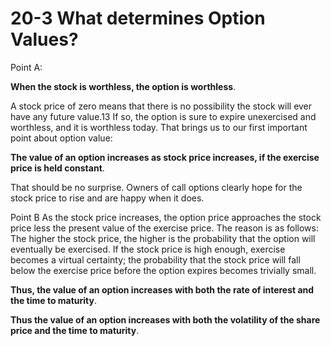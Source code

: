 # 20-3 What determines Option Values?
Point A:

 **When the stock is worthless, the option is worthless**. 
 
 A stock price of zero means that there is no possibility the stock will ever have any future value.13 If so, the option is sure to expire unexercised and worthless, and it is worthless today. That brings us to our first important point about option value:

**The value of an option increases as stock price increases, if the exercise price is held constant**.

That should be no surprise. Owners of call options clearly hope for the stock price to rise and
are happy when it does.

Point B As the stock price increases, the option price approaches the stock price less the present value of the exercise price. The reason is as follows: The higher the stock price, the higher is the probability that the option will eventually be exercised. If the stock price is high enough, exercise becomes a virtual certainty; the probability that the stock price will fall below the exercise price before the option expires becomes trivially small. 

**Thus, the value of an option increases with both the rate of interest and the time to maturity**.

**Thus the value of an option increases with both the volatility of the share price and the time to maturity**.

